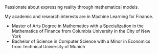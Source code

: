 Passionate about expressing reality through mathematical models.

My academic and research interests are in Machine Learning for Finance.

- Master of Arts Degree in Mathematics with a Specialization in the Mathematics of Finance from Columbia University in the City of New York 
- Bachelor of Science in Computer Science with a Minor in Economics from Technical University of Munich
